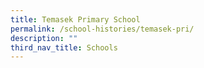 ```yaml
---
title: Temasek Primary School
permalink: /school-histories/temasek-pri/
description: ""
third_nav_title: Schools
---
```



